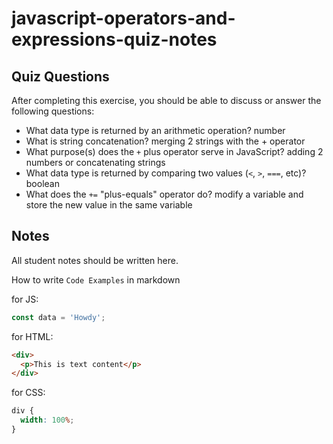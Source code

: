 # javascript-operators-and-expressions-quiz-notes

## Quiz Questions

After completing this exercise, you should be able to discuss or answer the following questions:

- What data type is returned by an arithmetic operation?
  number
- What is string concatenation?
  merging 2 strings with the + operator
- What purpose(s) does the `+` plus operator serve in JavaScript?
  adding 2 numbers or concatenating strings
- What data type is returned by comparing two values (`<`, `>`, `===`, etc)?
  boolean
- What does the `+=` "plus-equals" operator do?
  modify a variable and store the new value in the same variable

## Notes

All student notes should be written here.

How to write `Code Examples` in markdown

for JS:

```javascript
const data = 'Howdy';
```

for HTML:

```html
<div>
  <p>This is text content</p>
</div>
```

for CSS:

```css
div {
  width: 100%;
}
```

